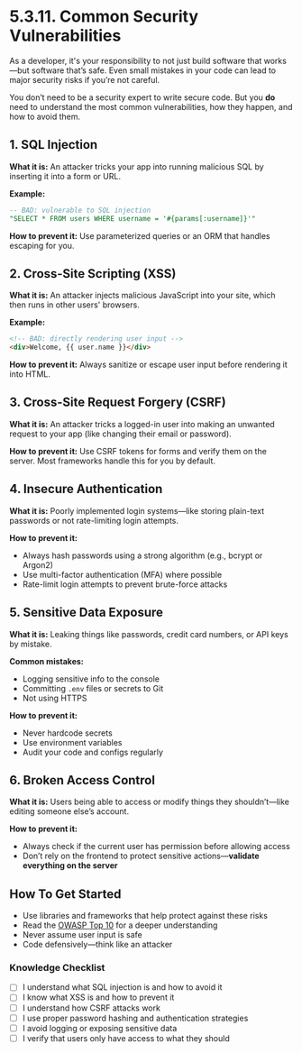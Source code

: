 # 5.3.11. Common Security Vulnerabilities

As a developer, it's your responsibility to not just build software that works—but software that’s safe. Even small mistakes in your code can lead to major security risks if you’re not careful.

You don’t need to be a security expert to write secure code. But you **do** need to understand the most common vulnerabilities, how they happen, and how to avoid them.

## 1. SQL Injection

**What it is:**
An attacker tricks your app into running malicious SQL by inserting it into a form or URL.

**Example:**

```sql
-- BAD: vulnerable to SQL injection
"SELECT * FROM users WHERE username = '#{params[:username]}'"
```

**How to prevent it:**
Use parameterized queries or an ORM that handles escaping for you.

## 2. Cross-Site Scripting (XSS)

**What it is:**
An attacker injects malicious JavaScript into your site, which then runs in other users' browsers.

**Example:**

```html
<!-- BAD: directly rendering user input -->
<div>Welcome, {{ user.name }}</div>
```

**How to prevent it:**
Always sanitize or escape user input before rendering it into HTML.

## 3. Cross-Site Request Forgery (CSRF)

**What it is:**
An attacker tricks a logged-in user into making an unwanted request to your app (like changing their email or password).

**How to prevent it:**
Use CSRF tokens for forms and verify them on the server. Most frameworks handle this for you by default.

## 4. Insecure Authentication

**What it is:**
Poorly implemented login systems—like storing plain-text passwords or not rate-limiting login attempts.

**How to prevent it:**

- Always hash passwords using a strong algorithm (e.g., bcrypt or Argon2)
- Use multi-factor authentication (MFA) where possible
- Rate-limit login attempts to prevent brute-force attacks

## 5. Sensitive Data Exposure

**What it is:**
Leaking things like passwords, credit card numbers, or API keys by mistake.

**Common mistakes:**

- Logging sensitive info to the console
- Committing `.env` files or secrets to Git
- Not using HTTPS

**How to prevent it:**

- Never hardcode secrets
- Use environment variables
- Audit your code and configs regularly

## 6. Broken Access Control

**What it is:**
Users being able to access or modify things they shouldn’t—like editing someone else’s account.

**How to prevent it:**

- Always check if the current user has permission before allowing access
- Don’t rely on the frontend to protect sensitive actions—**validate everything on the server**

## How To Get Started

- Use libraries and frameworks that help protect against these risks
- Read the [OWASP Top 10](https://owasp.org/www-project-top-ten/) for a deeper understanding
- Never assume user input is safe
- Code defensively—think like an attacker

### Knowledge Checklist

- [ ] I understand what SQL injection is and how to avoid it
- [ ] I know what XSS is and how to prevent it
- [ ] I understand how CSRF attacks work
- [ ] I use proper password hashing and authentication strategies
- [ ] I avoid logging or exposing sensitive data
- [ ] I verify that users only have access to what they should
